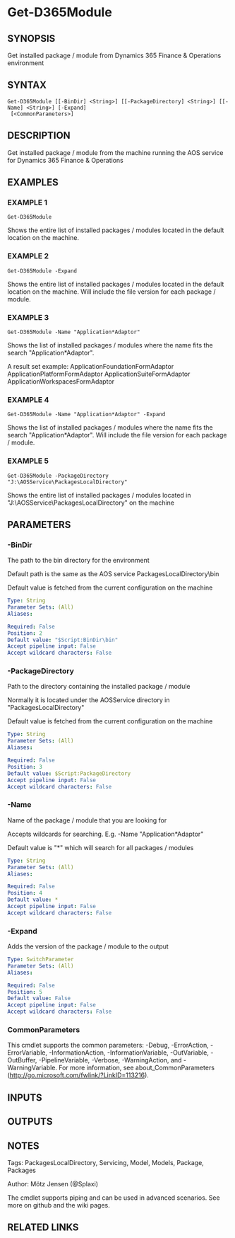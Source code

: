 ﻿---
external help file: d365fo.tools-help.xml
Module Name: d365fo.tools
online version:
schema: 2.0.0
---

# Get-D365Module

## SYNOPSIS
Get installed package / module from Dynamics 365 Finance & Operations environment

## SYNTAX

```
Get-D365Module [[-BinDir] <String>] [[-PackageDirectory] <String>] [[-Name] <String>] [-Expand]
 [<CommonParameters>]
```

## DESCRIPTION
Get installed package / module from the machine running the AOS service for Dynamics 365 Finance & Operations

## EXAMPLES

### EXAMPLE 1
```
Get-D365Module
```

Shows the entire list of installed packages / modules located in the default location on the machine.

### EXAMPLE 2
```
Get-D365Module -Expand
```

Shows the entire list of installed packages / modules located in the default location on the machine.
Will include the file version for each package / module.

### EXAMPLE 3
```
Get-D365Module -Name "Application*Adaptor"
```

Shows the list of installed packages / modules where the name fits the search "Application*Adaptor".

A result set example:
ApplicationFoundationFormAdaptor
ApplicationPlatformFormAdaptor
ApplicationSuiteFormAdaptor
ApplicationWorkspacesFormAdaptor

### EXAMPLE 4
```
Get-D365Module -Name "Application*Adaptor" -Expand
```

Shows the list of installed packages / modules where the name fits the search "Application*Adaptor".
Will include the file version for each package / module.

### EXAMPLE 5
```
Get-D365Module -PackageDirectory "J:\AOSService\PackagesLocalDirectory"
```

Shows the entire list of installed packages / modules located in "J:\AOSService\PackagesLocalDirectory" on the machine

## PARAMETERS

### -BinDir
The path to the bin directory for the environment

Default path is the same as the AOS service PackagesLocalDirectory\bin

Default value is fetched from the current configuration on the machine

```yaml
Type: String
Parameter Sets: (All)
Aliases:

Required: False
Position: 2
Default value: "$Script:BinDir\bin"
Accept pipeline input: False
Accept wildcard characters: False
```

### -PackageDirectory
Path to the directory containing the installed package / module

Normally it is located under the AOSService directory in "PackagesLocalDirectory"

Default value is fetched from the current configuration on the machine

```yaml
Type: String
Parameter Sets: (All)
Aliases:

Required: False
Position: 3
Default value: $Script:PackageDirectory
Accept pipeline input: False
Accept wildcard characters: False
```

### -Name
Name of the package / module that you are looking for

Accepts wildcards for searching.
E.g.
-Name "Application*Adaptor"

Default value is "*" which will search for all packages / modules

```yaml
Type: String
Parameter Sets: (All)
Aliases:

Required: False
Position: 4
Default value: *
Accept pipeline input: False
Accept wildcard characters: False
```

### -Expand
Adds the version of the package / module to the output

```yaml
Type: SwitchParameter
Parameter Sets: (All)
Aliases:

Required: False
Position: 5
Default value: False
Accept pipeline input: False
Accept wildcard characters: False
```

### CommonParameters
This cmdlet supports the common parameters: -Debug, -ErrorAction, -ErrorVariable, -InformationAction, -InformationVariable, -OutVariable, -OutBuffer, -PipelineVariable, -Verbose, -WarningAction, and -WarningVariable.
For more information, see about_CommonParameters (http://go.microsoft.com/fwlink/?LinkID=113216).

## INPUTS

## OUTPUTS

## NOTES
Tags: PackagesLocalDirectory, Servicing, Model, Models, Package, Packages

Author: Mötz Jensen (@Splaxi)

The cmdlet supports piping and can be used in advanced scenarios.
See more on github and the wiki pages.

## RELATED LINKS
